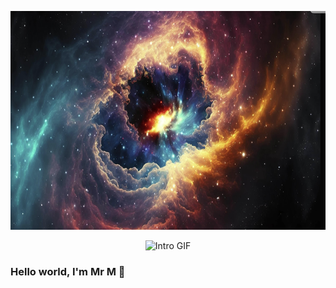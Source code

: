 <!-- Resize your PNG using HTML instead of Markdown -->
<p align="center">
  <img src="./hello_me.png" width="1000" height="350"  alt="Welcome"/>
</p>

<p align="center">
  <img src="v2.gif" width="300" height="300" alt="Intro GIF"/>
</p>

### Hello world, I'm Mr M 👋  

